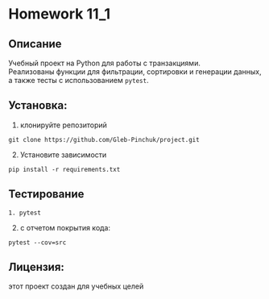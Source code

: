 # Homework 11_1
## Описание

Учебный проект на Python для работы с транзакциями.  
Реализованы функции для фильтрации, сортировки и генерации данных, а также тесты с использованием `pytest`.

## Установка:
1. клонируйте репозиторий
```
git clone https://github.com/Gleb-Pinchuk/project.git
```
2. Установите зависимости
```
pip install -r requirements.txt
```
## Тестирование 
```
1. pytest
```
2. с отчетом покрытия кода:
```
pytest --cov=src
```
## Лицензия:
этот проект создан для учебных целей

